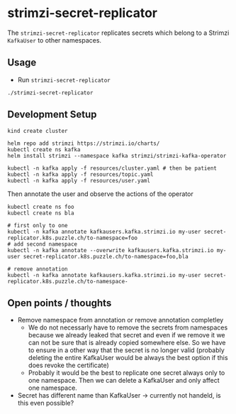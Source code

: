 # strimzi-secret-replicator
The `strimzi-secret-replicator` replicates secrets which belong to a Strimzi `KafkaUser` to other namespaces.

## Usage
* Run `strimzi-secret-replicator`
```
./strimzi-secret-replicator
```

## Development Setup
```
kind create cluster

helm repo add strimzi https://strimzi.io/charts/
kubectl create ns kafka
helm install strimzi --namespace kafka strimzi/strimzi-kafka-operator

kubectl -n kafka apply -f resources/cluster.yaml # then be patient
kubectl -n kafka apply -f resources/topic.yaml
kubectl -n kafka apply -f resources/user.yaml
```

Then annotate the user and observe the actions of the operator
```
kubectl create ns foo
kubectl create ns bla

# first only to one
kubectl -n kafka annotate kafkausers.kafka.strimzi.io my-user secret-replicator.k8s.puzzle.ch/to-namespace=foo
# add second namespace
kubectl -n kafka annotate --overwrite kafkausers.kafka.strimzi.io my-user secret-replicator.k8s.puzzle.ch/to-namespace=foo,bla

# remove annotation
kubectl -n kafka annotate kafkausers.kafka.strimzi.io my-user secret-replicator.k8s.puzzle.ch/to-namespace-
```

## Open points / thoughts
* Remove namespace from annotation or remove annotation completley
  * We do not necessarly have to remove the secrets from namespaces because we already leaked that secret and even if we remove it we can not be sure that is already copied somewhere else. So we have to ensure in a other way that the secret is no longer valid (probably deleting the entire KafkaUser would be always the best option if this does revoke the certificate)
  * Probably it would be the best to replicate one secret always only to one namespace. Then we can delete a KafkaUser and only affect one namespace.
* Secret has different name than KafkaUser -> currently not handeld, is this even possible?
